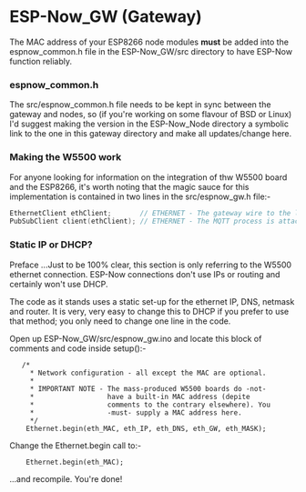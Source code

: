 
# ESP-Now_GW (Gateway)

The MAC address of your ESP8266 node modules **must** be added into the espnow_common.h file in the ESP-Now_GW/src directory to have ESP-Now function reliably.

### espnow_common.h
The src/espnow_common.h file needs to be kept in sync between the gateway and nodes, so (if you're working on some flavour of BSD or Linux) I'd suggest making the version in the ESP-Now_Node directory a symbolic link to the one in this gateway directory and make all updates/change here.

### Making the W5500 work
For anyone looking for information on the integration of thw W5500 board and the ESP8266, it's worth noting that the magic sauce for this implementation is contained in two lines in the src/espnow_gw.h file:-

```C++
EthernetClient ethClient;       // ETHERNET - The gateway wire to the local network.
PubSubClient client(ethClient); // ETHERNET - The MQTT process is attached to the wire, -not- WiFi.
```

### Static IP or DHCP?
Preface ...Just to be 100% clear, this section is only referring to the W5500 ethernet connection.  ESP-Now connections don't use IPs or routing and certainly won't use DHCP.

The code as it stands uses a static set-up for the ethernet IP, DNS, netmask and router.  It is very, very easy to change this to DHCP if you prefer to use that method; you only need to change one line in the code.

Open up ESP-Now_GW/src/espnow_gw.ino and locate this block of comments and code inside setup():-

```
   /* 
     * Network configuration - all except the MAC are optional.
     *
     * IMPORTANT NOTE - The mass-produced W5500 boards do -not-
     *                  have a built-in MAC address (depite 
     *                  comments to the contrary elsewhere). You
     *                  -must- supply a MAC address here.
     */
    Ethernet.begin(eth_MAC, eth_IP, eth_DNS, eth_GW, eth_MASK);
```
Change the Ethernet.begin call to:-
```
    Ethernet.begin(eth_MAC);
```
...and recompile.  You're done!
